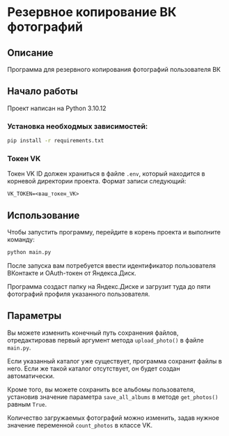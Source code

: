 # Резервное копирование ВК фотографий

## Описание

Программа для резервного копирования фотографий пользователя ВК

## Начало работы

Проект написан на Python 3.10.12

### Установка необходмых зависимостей:

```bash
pip install -r requirements.txt
```

### Токен VK

Токен VK ID должен храниться в файле `.env`, который находится в корневой директории проекта. Формат записи следующий:

`VK_TOKEN=<ваш_токен_VK>`

## Использование

Чтобы запустить программу, перейдите в корень проекта и выполните команду:

```bash
python main.py
```

После запуска вам потребуется ввести идентификатор пользователя ВКонтакте и OAuth-токен от Яндекса.Диск.

Программа создаст папку на Яндекс.Диске и загрузит туда до пяти фотографий профиля указанного пользователя.

## Параметры

Вы можете изменить конечный путь сохранения файлов, отредактировав первый аргумент метода `upload_photo()` в файле `main.py`.

Если указанный каталог уже существует, программа сохранит файлы в него. Если же такой каталог отсутствует, он будет создан автоматически.

Кроме того, вы можете сохранить все альбомы пользователя, установив значение параметра `save_all_albums` в методе `get_photos()` равным `True`.

Количество загружаемых фотографий можно изменить, задав нужное значение переменной `count_photos` в классе VK.
